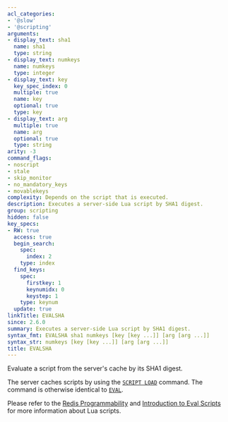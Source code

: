```yaml
---
acl_categories:
- '@slow'
- '@scripting'
arguments:
- display_text: sha1
  name: sha1
  type: string
- display_text: numkeys
  name: numkeys
  type: integer
- display_text: key
  key_spec_index: 0
  multiple: true
  name: key
  optional: true
  type: key
- display_text: arg
  multiple: true
  name: arg
  optional: true
  type: string
arity: -3
command_flags:
- noscript
- stale
- skip_monitor
- no_mandatory_keys
- movablekeys
complexity: Depends on the script that is executed.
description: Executes a server-side Lua script by SHA1 digest.
group: scripting
hidden: false
key_specs:
- RW: true
  access: true
  begin_search:
    spec:
      index: 2
    type: index
  find_keys:
    spec:
      firstkey: 1
      keynumidx: 0
      keystep: 1
    type: keynum
  update: true
linkTitle: EVALSHA
since: 2.6.0
summary: Executes a server-side Lua script by SHA1 digest.
syntax_fmt: EVALSHA sha1 numkeys [key [key ...]] [arg [arg ...]]
syntax_str: numkeys [key [key ...]] [arg [arg ...]]
title: EVALSHA
---
```

Evaluate a script from the server's cache by its SHA1 digest.

The server caches scripts by using the [`SCRIPT LOAD`](/commands/script-load) command.
The command is otherwise identical to [`EVAL`](/commands/eval).

Please refer to the [Redis Programmability](/topics/programmability) and [Introduction to Eval Scripts](/topics/eval-intro) for more information about Lua scripts.
